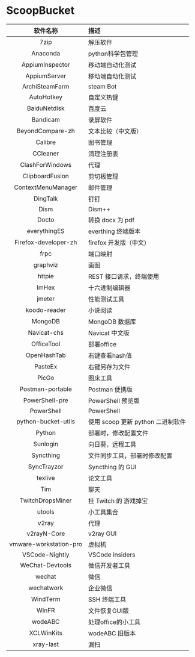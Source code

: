 # ScoopBucket

|        软件名称        | 描述                              |
|:----------------------:|:--------------------------------- |
|          7zip          | 解压软件                          |
|        Anaconda        | python科学包管理                  |
|    AppiumInspector     | 移动端自动化测试                  |
|      AppiumServer      | 移动端自动化测试                  |
|     ArchiSteamFarm     | steam Bot                         |
|       AutoHotkey       | 自定义热键                        |
|      BaiduNetdisk      | 百度云                            |
|        Bandicam        | 录屏软件                          |
|    BeyondCompare-zh    | 文本比较（中文版）                |
|        Calibre         | 图书管理                          |
|        CCleaner        | 清理注册表                        |
|    ClashForWindows     | 代理                              |
|    ClipboardFusion     | 剪切板管理                        |
|   ContextMenuManager   | 邮件管理                          |
|        DingTalk        | 钉钉                              |
|          Dism          | Dism++                            |
|         Docto          | 转换 docx 为 pdf                  |
|      everythingES      | everthing 终端版本                |
|  Firefox-developer-zh  | firefox 开发版（中文）            |
|          frpc          | 端口映射                          |
|        graphviz        | 画图                              |
|         httpie         | REST 接口请求，终端使用           |
|         ImHex          | 十六进制编辑器                    |
|         jmeter         | 性能测试工具                      |
|      koodo-reader      | 小说阅读                          |
|        MongoDB         | MongoDB 数据库                    |
|      Navicat-chs       | Navicat 中文版                    |
|       OfficeTool       | 部署office                        |
|      OpenHashTab       | 右键查看hash值                    |
|        PasteEx         | 右键另存为文件                    |
|         PicGo          | 图床工具                          |
|    Postman-portable    | Postman 便携版                    |
|     PowerShell-pre     | PowerShell 预览版                 |
|       PowerShell       | PowerShell                        |
|  python-bucket-utils   | 使用 scoop 更新 python 二进制软件 |
|         Python         | 部署时，修改配置文件              |
|        Sunlogin        | 向日葵，远程工具                  |
|       Syncthing        | 文件同步工具，部署时修改配置      |
|      SyncTrayzor       | Syncthing 的 GUI                  |
|        texlive         | 论文工具                          |
|          Tim           | 聊天                              |
|    TwitchDropsMiner    | 挂 Twitch 的 游戏掉宝             |
|         utools         | 小工具集合                        |
|         v2ray          | 代理                              |
|      v2rayN-Core       | v2ray GUI                         |
| vmware-workstation-pro | 虚拟机                            |
|     VSCode-Nightly     | VSCode insiders                   |
|    WeChat-Devtools     | 微信开发者工具                    |
|         wechat         | 微信                              |
|       wechatwork       | 企业微信                          |
|        WindTerm        | SSH 终端工具                      | 
|         WinFR          | 文件恢复GUI版                     |
|        wodeABC         | 处理office的小工具                |
|       XCLWinKits       | wodeABC 旧版本                    |
|       xray-last        | 漏扫                              |
